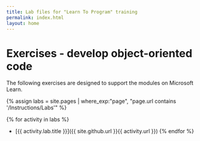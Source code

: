 ```yaml
---
title: Lab files for "Learn To Program" training 
permalink: index.html
layout: home
---
```


# Exercises - develop object-oriented code

The following exercises are designed to support the modules on Microsoft Learn.


{% assign labs = site.pages | where_exp:"page", "page.url contains '/Instructions/Labs'" %}

{% for activity in labs  %} 
  - [{{ activity.lab.title }}]({{ site.github.url }}{{ activity.url }})
{% endfor %}
